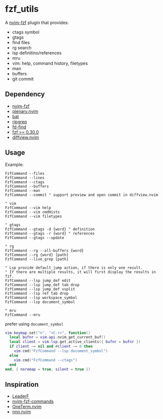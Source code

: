 # fzf_utils

A [nvim-fzf](https://github.com/vijaymarupudi/nvim-fzf) plugin that provides:

- ctags symbol
- gtags
- find files
- rg search
- lsp definitino/references
- mru
- vim: help, command history, filetypes
- man
- buffers
- git commit

## Dependency

- [nvim-fzf](https://github.com/vijaymarupudi/nvim-fzf)
- [plenary.nvim](https://github.com/nvim-lua/plenary.nvim)
- [bat](https://github.com/sharkdp/bat)
- [ripgrep](https://github.com/BurntSushi/ripgrep)
- [fd-find](https://github.com/sharkdp/fd)
- [fzf >= 0.30.0](https://github.com/junegunn/fzf)
- [diffview.nvim](https://github.com/sindrets/diffview.nvim)

## Usage

Example:

```vim
FzfCommand --files
FzfCommand --lines
FzfCommand --ctags
FzfCommand --buffers
FzfCommand --man
FzfCommand --commit " support preview and open commit in diffview.nvim

" vim
FzfCommand --vim help
FzfCommand --vim cmdHists
FzfCommand --vim filetypes

" gtags
FzfCommand --gtags -d {word} " definition
FzfCommand --gtags -r {word} " references
FzfCommand --gtags --update

" rg
FzfCommand --rg --all-buffers {word}
FzfCommand --rg {word} [path]
FzfCommand --live_grep [path]

" Lsp provide default jump action, if there is only one result.
" If there are multiple results, it will first display the results in fzf.
FzfCommand --lsp jump_def edit
FzfCommand --lsp jump_def tab drop
FzfCommand --lsp jump_def vsplit
FzfCommand --lsp ref tab drop
FzfCommand --lsp workspace_symbol
FzfCommand --lsp document_symbol

" mru
FzfCommand --mru
```

prefer using `document_symbol`

```lua
vim.keymap.set("n", "<C-r>", function()
  local bufnr = vim.api.nvim_get_current_buf()
  local client = vim.lsp.get_active_clients({ bufnr = bufnr })
  if client ~= nil and #client ~= 0 then
    vim.cmd("FzfCommand --lsp document_symbol")
  else
    vim.cmd("FzfCommand --ctags")
  end
end, { noremap = true, silent = true })
```

## Inspiration

- [LeaderF](https://github.com/Yggdroot/LeaderF)
- [nvim-fzf-commands](https://github.com/vijaymarupudi/nvim-fzf-commands)
- [OneTerm.nvim](https://github.com/LoricAndre/OneTerm.nvim)
- [nnn.nvim](https://github.com/luukvbaal/nnn.nvim)
